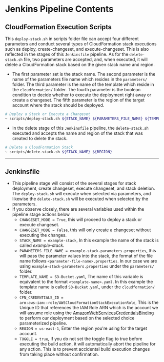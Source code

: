 # Jenkins Pipeline Contents

## CloudFormation Execution Scripts

This `deploy-stack.sh` in scripts folder file can accept four different parameters and conduct several types of CloudFormation stack executions such as deploy, create-changeset, and execute-changeset. This is also reflected in the stages of this `Jenkinsfile` pipeline. As for the `delete-stack.sh` file, two parameters are accepted, and, when executed, it will delete a CloudFormation stack based on the given stack name and region.

- The first parameter set is the stack name. The second parameter is the name of the parameters file name which resides in the `parameters/` folder. The third parameter is the name of the template which reside in the `cloudformation/` folder. The fourth parameter is the boolean condition to decide whether to execute the deployment right away or create a changeset. The fifth parameter is the region of the target account where the stack should be deployed.

```bash
# Deploy a Stack or Execute a Changeset
~ scripts/deploy-stack.sh ${STACK_NAME} ${PARAMETERS_FILE_NAME} ${TEMPLATE_NAME} ${CHANGESET_MODE} ${REGION}
```

- In the delete stage of this `Jenkinsfile` pipeline, the `delete-stack.sh` executed and accepts the name and region of the stack that was created to delete the stack.

```bash
# Delete a CloudFormation Stack
~ scripts/delete-stack.sh ${STACK_NAME} ${REGION}
```

---

## Jenkinsfile

- This pipeline stage will consist of the several stages for stack deployment, create changeset, execute changeset, and stack deletion. The `deploy-stack.sh` will execute when selected via parameters, and likewise the `delete-stack.sh` will be executed when selected by the parameters.
- If you observe closely, there are several variables used within the pipeline stage actions below
  - `CHANGESET_MODE = True`, this will proceed to deploy a stack or execute changeset.
  - `CHANGESET_MODE = False`, this will only create a changeset without executing the changes.
  - `STACK_NAME = example-stack`, In this example the name of the stack is called *example-stack*.
  - `PARAMETERS_FILE_NAME = example-stack-parameters.properties`, this will pass the parameter values into the stack, the format of the file name follows `<parameter-file-name>.properties`. In our case we are using `example-stack-parameters.properties` under the `parameters/` folder.
  - `TEMPLATE_NAME = S3-Bucket.yaml`, The name of this variable is equivalent to the format `<template-name>.yaml`. In this example the template name is called `S3-Bucket.yaml`, under the `cloudformation/` folder.
  - `CFN_CREDENTIALS_ID = arn:aws:iam::role/AWSCloudFormationStackExecutionRole`, This is the Unique ID that references the IAM Role ARN which is the account we will assume role using the [AmazonWebServicesCredentialsBinding](https://www.jenkins.io/doc/pipeline/steps/credentials-binding/) to perform our deployment based on the selected choice parameterized pipeline.
  - `REGION = us-east-1`, Enter the region you're using for the target account.
  - `TOGGLE = true`, If you do not set the toggle flag to true before executing the build action, it will automatically abort the pipeline for any action. This is to prevent accidental build execution changes from taking place without confirmation.
